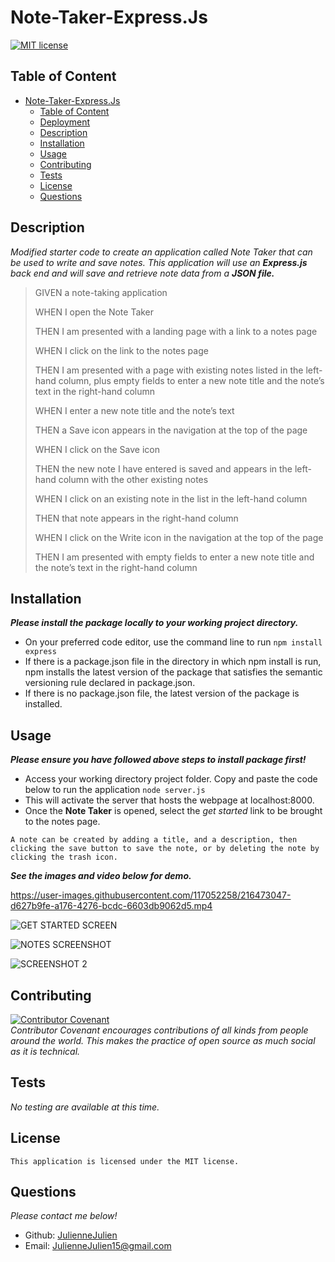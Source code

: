 # Note-Taker-Express.Js

[![MIT license](https://img.shields.io/badge/license-MIT-blue.svg)](https://mit-license.org/)

## Table of Content
- [Note-Taker-Express.Js](#note-taker-expressjs)
  - [Table of Content](#table-of-content)
  - [Deployment](#Deployment)
  - [Description](#description)
  - [Installation](#installation)
  - [Usage](#usage)
  - [Contributing](#contributing)
  - [Tests](#tests)
  - [License](#license)
  - [Questions](#questions)

## Description
*Modified starter code to create an application called Note Taker that can be used to write and save notes. This application will use an* ***Express.js*** *back end and will save and retrieve note data from a* ***JSON file.***

>GIVEN a note-taking application
>
>WHEN I open the Note Taker
>
>
>THEN I am presented with a landing page with a link to a notes page
>
>WHEN I click on the link to the notes page
>
>
>THEN I am presented with a page with existing notes listed in the left-hand column, plus empty fields to enter a new note title and the note’s text in the right-hand column
>
>WHEN I enter a new note title and the note’s text
>
>THEN a Save icon appears in the navigation at the top of the page
>
>WHEN I click on the Save icon
>
>THEN the new note I have entered is saved and appears in the left-hand column with the other existing notes
>
>WHEN I click on an existing note in the list in the left-hand column
>
>THEN that note appears in the right-hand column
>
>WHEN I click on the Write icon in the navigation at the top of the page
>
>THEN I am presented with empty fields to enter a new note title and the note’s text in the right-hand column

## Installation
***Please install the package locally to your working project directory.***
- On your preferred code editor, use the command line to run `npm install express`
- If there is a package.json file in the directory in which npm install is run, npm installs the latest version of the package that satisfies the semantic versioning rule declared in package.json.
- If there is no package.json file, the latest version of the package is installed.


## Usage
***Please ensure you have followed above steps to install package first!***
- Access your working directory project folder. Copy and paste the code below to run the application 
`node server.js`
- This will activate the server that hosts the webpage at localhost:8000.
- Once the **Note Taker** is opened, select the *get started* link to be brought to the notes page. 

`A note can be created by adding a title, and a description, then clicking the save button to save the note, or by deleting the note by clicking the trash icon.`

***See the images and video below for demo.***

https://user-images.githubusercontent.com/117052258/216473047-d627b9fe-a176-4276-bcdc-6603db9062d5.mp4

![GET STARTED SCREEN](https://user-images.githubusercontent.com/117052258/216473392-7a294559-bb9b-4cdc-9fbd-ed7afda5235b.png)

![NOTES SCREENSHOT](https://user-images.githubusercontent.com/117052258/216473449-ce9b2217-9c65-4c8f-81cb-e1f44fdc3530.png)

![SCREENSHOT 2](https://user-images.githubusercontent.com/117052258/216473483-cd312c86-5d8b-4d6e-97dd-3e2b403aa13f.png)


## Contributing

[![Contributor Covenant](https://img.shields.io/badge/Contributor%20Covenant-2.1-4baaaa.svg)](code_of_conduct.md)
<br>*Contributor Covenant encourages contributions of all kinds from people around the world. This makes the practice of open source as much social as it is technical.*

## Tests
*No testing are available at this time.*

## License
    This application is licensed under the MIT license.

## Questions
*Please contact me below!*
- Github: [JulienneJulien](https://github.com/JulienneJulien)
- Email: JulienneJulien15@gmail.com 

